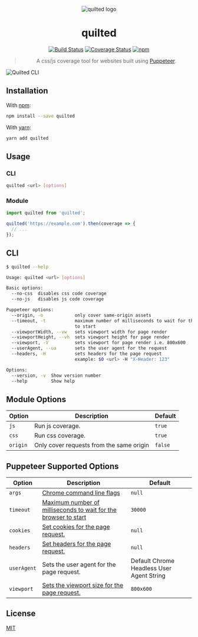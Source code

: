 <div align="center" markdown="1">

![quilted logo](https://user-images.githubusercontent.com/1062039/35892723-4a4e70aa-0b70-11e8-90a8-082686146a1b.png)

# quilted

[![Build Status](https://travis-ci.org/scurker/quilted.svg?branch=master)](https://travis-ci.org/scurker/quilted)
[![Coverage Status](https://coveralls.io/repos/scurker/quilted/badge.svg?branch=master&service=github)](https://coveralls.io/github/scurker/quilted?branch=master)
[![npm](https://img.shields.io/npm/v/quilted.svg?style=flat)](https://www.npmjs.com/package/quilted)

> A css/js coverage tool for websites built using [Puppeteer](https://github.com/GoogleChrome/puppeteer).

</div>

![Quilted CLI](https://user-images.githubusercontent.com/1062039/35894339-d0ea5cf8-0b77-11e8-8b2c-097b58d15470.png)

## Installation

With [npm](https://www.npmjs.com/):

```sh
npm install --save quilted
```

With [yarn](https://yarnpkg.com):

```sh
yarn add quilted
```

## Usage

### CLI

```sh
quilted <url> [options]
```

### Module

```js
import quilted from 'quilted';

quilted('https://example.com').then(coverage => {
  // ...
});
```

## CLI

```sh
$ quilted --help

Usage: quilted <url> [options]

Basic options:
  --no-css  disables css code coverage                                 [boolean]
  --no-js   disables js code coverage                                  [boolean]

Puppeteer options:
  --origin, -o            only cover same-origin assets                [boolean]
  --timeout, -t           maximum number of milliseconds to wait for the browser
                          to start                                      [number]
  --viewportWidth, --vw   sets viewport width for page render           [number]
  --viewportHeight, --vh  sets viewport height for page render          [number]
  --viewport, -V          sets viewport for page render i.e. 800x600    [string]
  --userAgent, --ua       sets the user agent for the request           [string]
  --headers, -H           sets headers for the page request
                          example: $0 <url> -H "X-Header: 123"           [array]

Options:
  --version, -v  Show version number                                   [boolean]
  --help         Show help                                             [boolean]
```

## Module Options

| Option    | Description       | Default |
|-----------|-------------------|---------|
| `js`      | Run js coverage.  | `true`  |
| `css`     | Run css coverage. | `true`  |
| `origin`  | Only cover requests from the same origin | `false`  |

## Puppeteer Supported Options

| Option    | Description       | Default |
|-----------|-------------------|---------|
| `args`    | [Chrome command line flags](https://peter.sh/experiments/chromium-command-line-switches/) | `null` |
| `timeout` | [Maximum number of milliseconds to wait for the browser to start](https://github.com/GoogleChrome/puppeteer/blob/master/docs/api.md#puppeteerlaunchoptions) | `30000` |
| `cookies` | [Set cookies for the page request.](https://github.com/GoogleChrome/puppeteer/blob/master/docs/api.md#pagesetcookiecookies) | `null` |
| `headers` | [Set headers for the page request.](https://github.com/GoogleChrome/puppeteer/blob/master/docs/api.md#pagesetextrahttpheadersheaders) | `null` |
| `userAgent` | Sets the user agent for the page request. | Default Chrome Headless User Agent String |
| `viewport` | [Sets the viewport size for the page request.](https://github.com/GoogleChrome/puppeteer/blob/master/docs/api.md#pagesetviewportviewport) | `800x600` |

## License

[MIT](/license)
